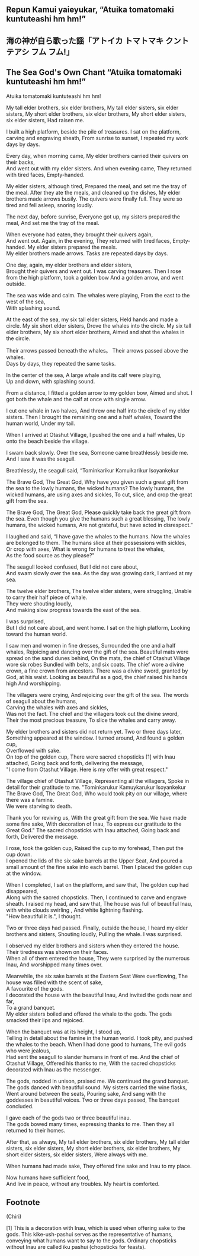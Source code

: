 ## Repun Kamui yaieyukar, “Atuika tomatomaki kuntuteashi hm hm!”   
## 海の神が自ら歌った謡「アトイカ トマトマキ クントテアシ フム フム!」  
## The Sea God's Own Chant “Atuika tomatomaki kuntuteashi hm hm!” 

Atuika tomatomaki kuntuteashi hm hm!

My tall elder brothers, six elder brothers, 
My tall elder sisters, six elder sisters,
My short elder brothers, six elder brothers, 
My short elder sisters, six elder sisters,
Had raisen me. 

I built a high platform, beside the pile of treasures.
I sat on the platform, carving and engraving sheath,
From sunrise to sunset, I repeated my work days by days.

Every day, when morning came, 
My elder brothers carried their quivers on their backs,  
And went out with my elder sisters. 
And when evening came, 
They returned with tired faces,
Empty-handed. 

My elder sisters, although tired, 
Prepared the meal, and set me the tray of the meal.
After they ate the meals, and cleaned up the dishes,
My elder brothers made arrows busily.
The quivers were finally full.
They were so tired and fell asleep, snoring loudly.

The next day, before sunrise,
Everyone got up, my sisters prepared the meal, 
And set me the tray of the meal.

When everyone had eaten, they brought their quivers again,  
And went out. 
Again, in the evening,
They returned with tired faces, 
Empty-handed.
My elder sisters prepared the meals.   
My elder brothers made arrows.
Tasks are repeated days by days.

One day, again, my elder brothers and elder sisters,  
Brought their quivers and went out.
I was carving treasures.
Then I rose from the high platform, took a golden bow
And a golden arrow, and went outside.

The sea was wide and calm.
The whales were playing,
From the east to the west of the sea,   
With splashing sound.

At the east of the sea, my six tall elder sisters, 
Held hands and made a circle.
My six short elder sisters, 
Drove the whales into the circle.
My six tall elder brothers, 
My six short elder brothers,
Aimed and shot the whales in the circle.

Their arrows passed beneath the whales。 
Their arrows passed above the whales.  
Days by days, they repeated the same tasks.  

In the center of the sea,
A large whale and its calf were playing,   
Up and down, with splashing sound.

From a distance,
I fitted a golden arrow to my golden bow,
Aimed and shot.
I got both the whale and the calf at once with single arrow.

I cut one whale in two halves,
And threw one half into the circle of my elder sisters.
Then I brought the remaining one and a half whales,
Toward the human world,
Under my tail. 

When I arrived at Otashut Village,
I pushed the one and a half whales,
Up onto the beach beside the village.

I swam back slowly.
Over the sea, 
Someone came breathlessly beside me.
And I saw it was the seagull.

Breathlessly, the seagull said,
“Tominkarikur Kamuikarikur Isoyankekur  

The Brave God, The Great God,
Why have you given such a great gift from the sea to the lowly humans, the wicked humans?
The lowly humans, the wicked humans, are using axes and sickles, 
To cut, slice, and crop the great gift from the sea. 

The Brave God, The Great God, 
Please quickly take back the great gift from the sea. 
Even though you give the humans such a great blessing,
The lowly humans, the wicked humans,
Are not grateful, but have acted in disrespect.”  

I laughed and said,
“I have gave the whales to the humans.
Now the whales are belonged to them. 
The humans slice at their possessions with sickles,
Or crop with axes,
What is wrong for humans to treat the whales,  
As the food source as they please?" 

The seagull looked confused,
But I did not care about,   
And swam slowly over the sea.
As the day was growing dark, I arrived at my sea.

The twelve elder brothers, 
The twelve elder sisters, 
were struggling, 
Unable to carry their half piece of whale.  
They were shouting loudly,  
And making slow progress towards the east of the sea.

I was surprised,   
But I did not care about, and went home.
I sat on the high platform, 
Looking toward the human world.

I saw men and women in fine dresses, 
Surrounded the one and a half whales,
Rejoicing and dancing over the gift of the sea. 
Beautiful mats were spread on the sand dunes behind,
On the mats, the chief of Otashut Village wore six robes 
Bundled with belts, and six coats.
The chief wore a divine crown, a fine crown from ancestors. 
There was a divine sword, granted by God, at his waist.
Looking as beautiful as a god, the chief raised his hands high
And worshipping. 

The villagers were crying,
And rejoicing over the gift of the sea.
The words of seagull about the humans,  
Carving the whales with axes and sickles,  
Was not the fact.
The chief and the villagers took out the divine sword, 
Their the most precious treasure,
To slice the whales and carry away.

My elder brothers and sisters did not return yet.
Two or three days later, 
Something appeared at the window.
I turned around,
And found a golden cup,  
Overflowed with sake.  
On top of the golden cup, 
There were sacred chopsticks [1] with Inau attached,
Going back and forth, delivering the message,  
"I come from Otashut Village.
Here is my offer with great respect."

The village chief of Otashut Village,
Representing all the villagers,
Spoke in detail for their gratitude to me.
"Tominkarukur Kamuykarukur Isoyankekur
The Brave God, The Great God,
Who would took pity on our village, where there was a famine.  
We were starving to death.

Thank you for reviving us, 
With the great gift from the sea.
We have made some fine sake,
With decoration of Inau,
To express our gratitude to the Great God."
The sacred chopsticks with Inau attached,
Going back and forth,
Delivered the message.  

I rose, took the golden cup, 
Raised the cup to my forehead, 
Then put the cup down.   
I opened the lids of the six sake barrels at the Upper Seat,
And poured a small amount of the fine sake into each barrel. 
Then I placed the golden cup at the window.

When I completed, I sat on the platform, and saw that,
The golden cup had disappeared,  
Along with the sacred chopsticks.
Then, I continued to carve and engrave sheath.
I raised my head, and saw that,
The house was full of beautiful Inau,
with white clouds swirling , 
And white lightning flashing.   
"How beautiful it is.", I thought.

Two or three days had passed.
Finally, outside the house,
I heard my elder brothers and sisters, 
Shouting loudly,
Pulling the whale.
I was surprised.

I observed my elder brothers and sisters when they entered the house.
Their tiredness was shown on their faces.  
When all of them entered the house,
They were surprised by the numerous Inau, 
And worshipped many times over.

Meanwhile, the six sake barrels at the Eastern Seat
Were overflowing, 
The house was filled with the scent of sake,  
A favourite of the gods.  
I decorated the house with the beautiful Inau,
And invited the gods near and far,  
To a grand banquet.   
My elder sisters boiled and offered the whale to the gods.
The gods smacked their lips and rejoiced.

When the banquet was at its height, I stood up,  
Telling in detail about the famine in the human world.
I took pity, and pushed the whales to the beach.
When I had done good to humans, 
The evil gods who were jealous,  
Had sent the seagull to slander humans in front of me.
And the chief of Otashut Village,
Offered his thanks to me,
With the sacred chopsticks decorated with Inau as the messenger.

The gods, nodded in unison, praised me.
We continued the grand banquet.
The gods danced with beautiful sound. 
My sisters carried the wine flasks,  
Went around between the seats, 
Pouring sake, 
And sang with the goddesses in beautiful voices.
Two or three days passed, 
The banquet concluded.

I gave each of the gods two or three beautiful inau.  
The gods bowed many times, expressing thanks to me.
Then they all returned to their homes.

After that, as always, 
My tall elder brothers, six elder brothers, 
My tall elder sisters, six elder sisters,
My short elder brothers, six elder brothers, 
My short elder sisters, six elder sisters,
Were always with me.

When humans had made sake,
They offered fine sake and Inau to my place.

Now humans have sufficient food,  
And live in peace, without any troubles.
My heart is comforted.

## Footnote  
(Chiri)  

[1] This is a decoration with Inau, which is used when offering sake to the gods. This kike-ush-pashui serves as the representative of humans, conveying what humans want to say to the gods. Ordinary chopsticks without Inau are called iku pashui (chopsticks for feasts).